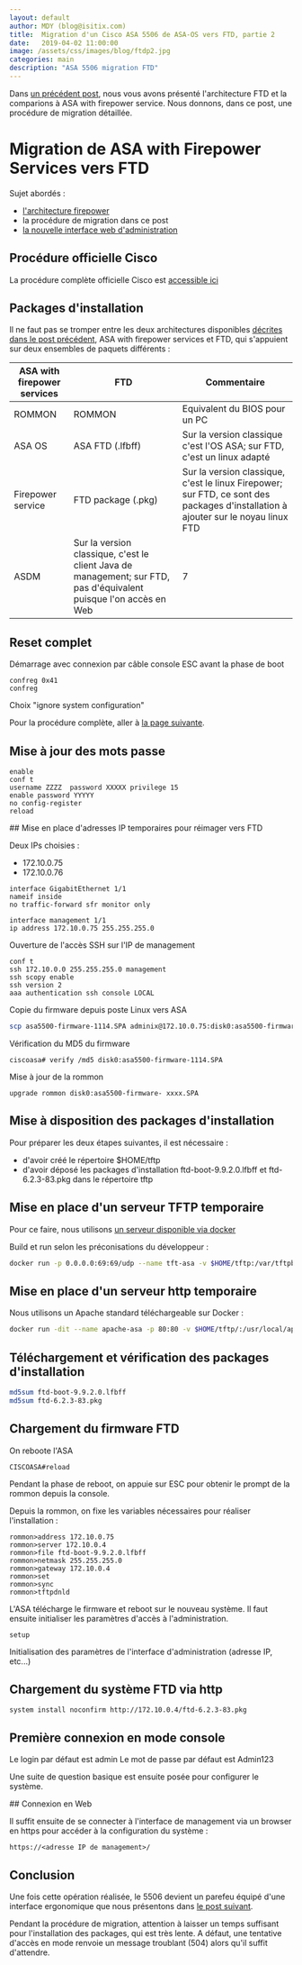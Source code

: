```yaml
---
layout: default
author: MDY (blog@isitix.com)
title:  Migration d'un Cisco ASA 5506 de ASA-OS vers FTD, partie 2
date:   2019-04-02 11:00:00
image: /assets/css/images/blog/ftdp2.jpg
categories: main
description: "ASA 5506 migration FTD"
---
```

Dans [un précédent post](migration-asa-vers-ftd-p1.html), nous vous avons présenté l'architecture FTD et la comparions à ASA with firepower service. Nous donnons, dans ce post, une procédure de migration détaillée.
<!--break-->

# Migration de ASA with Firepower Services vers FTD

Sujet abordés :

- [l'architecture firepower](migration-asa-vers-ftd-p1.html)
- la procédure de migration dans ce post
- [la nouvelle interface web d'administration](migration-asa-vers-ftd-p3.html)

## Procédure officielle Cisco

La procédure complète officielle Cisco est [accessible ici](https://www.cisco.com/c/en/us/td/docs/security/firepower/quick_start/reimage/asa-ftd-reimage.html)

## Packages d'installation

Il ne faut pas se tromper entre les deux architectures disponibles [décrites dans le post précédent](migration-asa-vers-ftd-p1.html), ASA with firepower services et FTD, qui s'appuient sur deux ensembles de paquets différents :

| ASA with firepower services | FTD | Commentaire |
|-----------------------------|-----|-------------|
| ROMMON | ROMMON | Equivalent du BIOS pour un PC |
| ASA OS | ASA FTD (.lfbff) | Sur la version classique c'est l'OS ASA; sur FTD, c'est un linux adapté |
| Firepower service | FTD package (.pkg) | Sur la version classique, c'est le linux Firepower; sur FTD, ce sont des packages d'installation à ajouter sur le noyau linux FTD |
| ASDM | Sur la version classique, c'est le client Java de management; sur FTD, pas d'équivalent puisque l'on accès en Web |7

## Reset complet

Démarrage avec connexion par câble console
ESC avant la phase de boot

```ios
confreg 0x41
confreg
```

Choix "ignore system configuration"

Pour la procédure complète, aller à [la page suivante](https://community.cisco.com/t5/security-documents/asa-password-recovery/ta-p/3126046).

## Mise à jour des mots passe

```ios
enable
conf t
username ZZZZ  password XXXXX privilege 15
enable password YYYYY
no config-register
reload
```

## Mise en place d'adresses IP temporaires pour réimager vers FTD

Deux IPs choisies :

- 172.10.0.75
- 172.10.0.76

```ios
interface GigabitEthernet 1/1
nameif inside
no traffic-forward sfr monitor only

interface management 1/1
ip address 172.10.0.75 255.255.255.0
```

Ouverture de l'accès SSH sur l'IP de management

```ios
conf t
ssh 172.10.0.0 255.255.255.0 management
ssh scopy enable
ssh version 2
aaa authentication ssh console LOCAL
```

Copie du firmware depuis poste Linux vers ASA

```bash
scp asa5500-firmware-1114.SPA adminix@172.10.0.75:disk0:asa5500-firmware-1114.SPA
```

Vérification du MD5 du firmware

```ios
ciscoasa# verify /md5 disk0:asa5500-firmware-1114.SPA
```

Mise à jour de la rommon

```ios
upgrade rommon disk0:asa5500-firmware- xxxx.SPA
```

## Mise à disposition des packages d'installation

Pour préparer les deux étapes suivantes, il est nécessaire :

- d'avoir créé le répertoire $HOME/tftp
- d'avoir déposé les packages d'installation ftd-boot-9.9.2.0.lfbff et ftd-6.2.3-83.pkg dans le répertoire tftp

## Mise en place d'un serveur TFTP temporaire

Pour ce faire, nous utilisons  [un serveur disponible via docker](https://hub.docker.com/r/pghalliday/tftp/)

Build et run selon les préconisations du développeur :

```bash
docker run -p 0.0.0.0:69:69/udp --name tft-asa -v $HOME/tftp:/var/tftpboot -i -t pghalliday/tftp
```

## Mise en place d'un serveur http temporaire

Nous utilisons un Apache standard téléchargeable sur Docker :

```bash
docker run -dit --name apache-asa -p 80:80 -v $HOME/tftp/:/usr/local/apache2/htdocs/ httpd:2.4
```

## Téléchargement et vérification des packages d'installation

```bash
md5sum ftd-boot-9.9.2.0.lfbff
md5sum ftd-6.2.3-83.pkg
```

## Chargement du firmware FTD

On reboote l'ASA
```
CISCOASA#reload
```

Pendant la phase de reboot, on appuie sur ESC pour obtenir le prompt de la rommon depuis la console.

Depuis la rommon, on fixe les variables nécessaires pour réaliser l'installation :

```ios
rommon>address 172.10.0.75
rommon>server 172.10.0.4
rommon>file ftd-boot-9.9.2.0.lfbff
rommon>netmask 255.255.255.0
rommon>gateway 172.10.0.4
rommon>set
rommon>sync
rommon>tftpdnld
```

L'ASA télécharge le firmware et reboot sur le nouveau système. Il faut ensuite initialiser les paramètres d'accès à l'administration.

```ios
setup
```

Initialisation des paramètres de l'interface d'administration (adresse IP, etc...)

## Chargement du système FTD via http

```ios
system install noconfirm http://172.10.0.4/ftd-6.2.3-83.pkg
```

## Première connexion en mode console

Le login par défaut est admin
Le mot de passe par défaut est Admin123

Une suite de question basique est ensuite posée pour configurer le système.

## Connexion en Web

Il suffit ensuite de se connecter à l'interface de management via un browser en https pour accéder à la configuration du système :

```ios
https://<adresse IP de management>/
```

## Conclusion

Une fois cette opération réalisée, le 5506 devient un parefeu équipé d'une interface ergonomique que nous présentons dans [le post suivant](migration-asa-vers-ftd-p3.html). 

Pendant la procédure de migration, attention à laisser un temps suffisant pour l'installation des packages, qui est très lente. A défaut, une tentative d'accès en mode renvoie un message troublant (504) alors qu'il suffit d'attendre.
